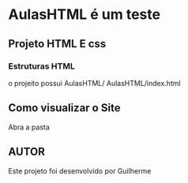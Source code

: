 # AulasHTML é um teste
## Projeto HTML E css
### Estruturas HTML
o projeito possui
AulasHTML/
AulasHTML/index.html
## Como visualizar o Site
Abra a pasta 
## AUTOR
Este projeto foi desenvolvido por Guilherme
